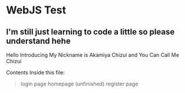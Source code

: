# WebJS Test 

## I'm still just learning to code a little so please understand hehe

Hello Introducing My Nickname is Akamiya Chizui and You Can Call Me Chizui

Contents Inside this file:
> login page
> homepage (unfinished)
> register page
